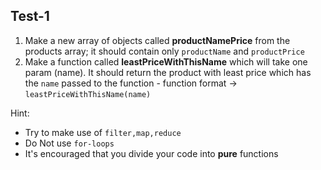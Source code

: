 ## Test-1
 1. Make a new array of objects called **productNamePrice** from the products array; it should contain only `productName` and `productPrice`
 2. Make a function called **leastPriceWithThisName** which will take one param (name). It should return the product with least price which has the `name` passed to the function
 		- function format -> ```leastPriceWithThisName(name)```

Hint:

- Try to make use of `filter,map,reduce`
- Do Not use `for-loops`
- It's encouraged that you divide your code into **pure** functions
